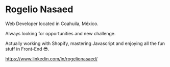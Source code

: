 <h1>Rogelio Nasaed</h1>
<p>Web Developer located in Coahuila, México.</p>
<p>Always looking for opportunities and new challenge.</p>
<p>Actually working with Shopify, mastering Javascript and enjoying all the fun stuff in Front-End<g-emoji class="g-emoji" alias="sunglasses" fallback-src="https://github.githubassets.com/images/icons/emoji/unicode/1f60e.png"> 😎</g-emoji>.</p>

https://www.linkedin.com/in/rogelionasaed/

